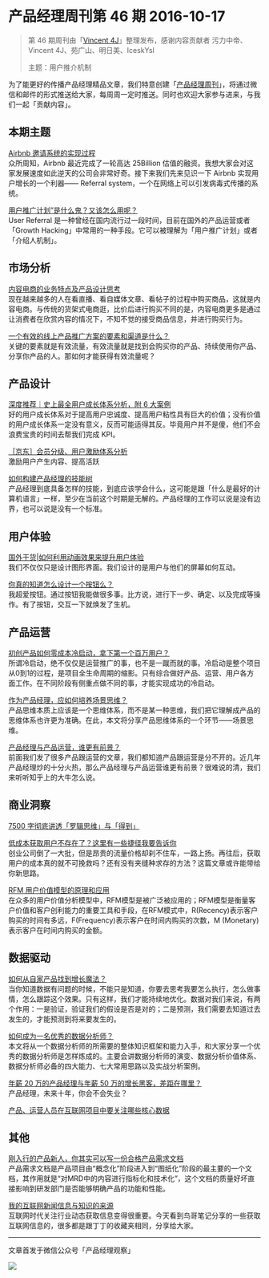 # 产品经理周刊第 46 期 2016-10-17

> 第 46 期周刊由「[Vincent 4J](http://pmweekly.com/contributors#vincetn4j)」整理发布，感谢内容贡献者 污力中帝、Vincent 4J、苑广山、明日美、IceskYsl 
> 
> 主题：用户推介机制

为了能更好的传播产品经理精品文章，我们特意创建「[产品经理周刊](http://pmweekly.com/)」，将通过微信和邮件的形式推送给大家，每周周一定时推送。同时也欢迎大家参与进来，与我们一起「贡献内容」。    

## 本期主题  

[Airbnb 邀请系统的实现过程](https://zhuanlan.zhihu.com/p/20107916)   
众所周知，Airbnb 最近完成了一轮高达 25Billion 估值的融资。我想大家会对这家发展速度如此逆天的公司会非常好奇。接下来我们先来见识一下 Airbnb 实现用户增长的一个利器—— Referral system，一个在网络上可以引发病毒式传播的系统。

[用户推广计划”是什么鬼？又该怎么用呢？](http://www.digitaling.com/articles/19021.html)   
User Referral 是一种曾经在国内流行过一段时间，目前在国外的产品运营或者「Growth Hacking」中常用的一种手段。它可以被理解为「用户推广计划」或者「介绍人机制」。       

## 市场分析

[内容电商的业务特点及产品设计思考](http://mp.weixin.qq.com/s?__biz=MjM5OTEwNjI2MA==&mid=2651732487&idx=1&sn=b0719e92bffe40dd61110134aec4f252&chksm=bd3a19bc8a4d90aa42f8110b0a5245c8e531075a8e2d0556e04306eaa6ad8fb73182ad8f8a20&mpshare=1&scene=1&srcid=1011BZRRV1H3vZD33iL9EVye#rd)   
现在越来越多的人在看直播、看自媒体文章、看帖子的过程中购买商品，这就是内容电商。与传统的货架式电商逛，比价后进行购买不同的是，内容电商更多是通过让消费者在欣赏内容的情况下，不知不觉的接受商品信息，并进行购买行为。   

[一个有效的线上产品推广方案的要素和渠道是什么？](https://www.zhihu.com/question/19991365/answer/92794337)   
关键的要素就是有效流量，有效流量就是找到会购买你的产品、持续使用你产品、分享你产品的人。那如何才能获得有效流量呢？   

## 产品设计

[深度推荐｜史上最全用户成长体系分析，附 6 大案例](http://mp.weixin.qq.com/s?__biz=MjM5OTEwNjI2MA==&mid=2651732500&idx=1&sn=b3125d883be12c6b10448dd6a217478f&chksm=bd3a19af8a4d90b982a7fbef0e8747e0df15d44852737dfb1470cfe5536b63d0d3ca6b6149c2&mpshare=1&scene=1&srcid=1011JWitydjG4fgHE786Y5No#rd)   
好的用户成长体系对于提高用户忠诚度、提高用户粘性具有巨大的价值；没有价值的用户成长体系一定没有意义，反而可能适得其反。毕竟用户并不是傻，他们不会浪费宝贵的时间去帮我们完成 KPI。    

[［京东］会员分级、用户激励体系分析](http://www.pmcaff.com/article/index/324319509427328)      
激励用户产生内容、提高活跃

[如何构建产品经理的技能树](http://mp.weixin.qq.com/s?__biz=MjM5OTY2ODYyMQ==&mid=2652749397&idx=1&sn=497e03bb20fc23139290a6e7af741d6d&chksm=bcdee0b78ba969a179fa1ffc055bb799b2433d90fa07d1ed30b676c8789c4f2621007e8b495b&mpshare=1&scene=1&srcid=1014FktLicOSRY9j6ddDVeUv#rd)   
产品经理到底具备怎样的技能，到底应该学会什么，这可能是跟「什么是最好的计算机语言」一样，至少在当前这个时期是无解的。产品经理的工作可以说是没有边界，也可以说是没有一个标准。   

## 用户体验

[国外干货|如何利用动画效果来提升用户体验](http://mp.weixin.qq.com/s?__biz=MzAxNDAxOTcxOQ==&mid=2650935945&idx=1&sn=ff7d9b07454d791c1488540742d0656a&chksm=806f0f61b7188677e968eff4bdb17b36f1e10de5d9080632469539ad21a019ddd046875de7b4&mpshare=1&scene=1&srcid=101471yr8aXNucVRmderBaCU#rd)   
我们不仅仅只是设计图形界面。我们设计的是用户与他们的屏幕如何互动。    

[你真的知道怎么设计一个按钮么？](http://mp.weixin.qq.com/s?__biz=MzIzOTE0NjczMw==&mid=2654864015&idx=1&sn=7942cbcf3bd4beb1b1b33b049909d6a0&chksm=f2e4210dc593a81b78c115ede53fbc0337068ad78acc4edc2d069ee91a7d4da8275e222f7123&mpshare=1&scene=1&srcid=1017y3K9zcrLEL8JQfS7WvwD#rd)   
我超爱按钮。通过按钮我能做很多事。比方说，进行下一步、确定、以及完成等操作。有了按钮，交互一下就焕发了生机。     

## 产品运营

[初创产品如何零成本冷启动，拿下第一个百万用户？](https://zhuanlan.zhihu.com/p/22887044)    
所谓冷启动，绝不仅仅是运营推广的事，也不是一蹴而就的事。冷启动是整个项目从0到1的过程，是项目全生命周期的缩影。只有综合做好产品、运营、用户各方面工作。在不同阶段有侧重点做不同的事，才能实现成功的冷启动。   

[作为产品经理，应如何培养场景思维？](http://mp.weixin.qq.com/s?__biz=MjM5OTEwNjI2MA==&mid=2651732510&idx=1&sn=0f1cbf406485d28b10ac2e63633ae566&chksm=bd3a19a58a4d90b300ca650c8e91f7157b2a696c8a5c794e1fc0765b7b7ccff770ee7bef74c2&mpshare=1&scene=1&srcid=101334gDIIDimclBl8nLwz9A#rd)   
产品思维本质上应该是一个思维体系，而不是某一种思维，我们把它理解成产品的思维体系也许更为准确。在此，本文将分享产品思维体系的一个环节——场景思维。  

[产品经理与产品运营，谁更有前景？](http://mp.weixin.qq.com/s?__biz=MzIxMzM0OTYzMg==&mid=2247484743&idx=1&sn=445d8a3be10fa9b7e0e5cbf3cd320eb9&chksm=97b96128a0cee83e4ea89160ee718738aa0e18c7a05ac1d3c10b8f179c54ae0a01f303229a1d&mpshare=1&scene=1&srcid=1017yE0aGXDVF90ToYI2pyuT#rd)   
前面我们发了很多产品跟运营的文章，我们都知道产品跟运营是分不开的。近几年产品经理炒的十分火热，那么产品经理与产品运营谁更有前景？很难说的清，我们来听听知乎上的大牛怎么说。    

## 商业洞察

[7500 字彻底讲透「罗辑思维」与「得到」](http://www.toutiao.com/i6341700418141159938/?tt_from=weixin&utm_campaign=client_share&from=groupmessage&app=news_article&utm_source=weixin&isappinstalled=0&iid=5853122669&utm_medium=toutiao_ios&wxshare_count=3&pbid=29581300180)    

[低成本获取用户不存在了？这里有一些捷径我要告诉你](http://mp.weixin.qq.com/s?__biz=MzAwMDA3ODc2NQ==&mid=2650447789&idx=1&sn=12b8bde38aab872a02f6f234f3ecac3e&chksm=82e0596fb597d079aa14a8d0b0299efba7245178796ca39406d11c56151b439c6e52187d3d8e&mpshare=1&scene=1&srcid=1014pEoXKcfLuzs1JdDbageE#rd)   
创业公司倒了一大批，但是昂贵的流量价格却刹不住车，一路上扬。再往后，获取用户的成本真的就不可挽救吗？还有没有夹缝种求存的方法？这篇文章或许能带给你新思路。  

[RFM 用户价值模型的原理和应用](http://www.toutiao.com/i6341951464524481025/?tt_from=weixin&utm_campaign=client_share&from=groupmessage&app=news_article&utm_source=weixin&isappinstalled=1&iid=5853122669&utm_medium=toutiao_ios&wxshare_count=2&pbid=29581300180)   
在众多的用户价值分析模型中，RFM模型是被广泛被应用的；RFM模型是衡量客户价值和客户创利能力的重要工具和手段，在RFM模式中，R(Recency)表示客户购买的时间有多远，F(Frequency)表示客户在时间内购买的次数，M (Monetary)表示客户在时间内购买的金额。      

## 数据驱动      

[如何从自家产品找到增长魔法？](https://zhuanlan.zhihu.com/p/22887683)   
当你知道数据有问题的时候，不能只是知道，你要去思考我要怎么执行，怎么做事情，怎么跟踪这个效果。只有这样，我们才能持续地优化。数据对我们来说，有两个作用：一是验证，验证我们的假设是否是对的；二是预测，我们需要去知道过去发生的，才能预测到将来要发生的。    

[如何成为一名优秀的数据分析师？](https://zhuanlan.zhihu.com/p/22842649)  
本文将从一个数据分析师的所需要的整体知识框架和能力入手，和大家分享一个优秀的数据分析师是怎样炼成的。主要会讲数据分析师的演变、数据分析价值体系、数据分析师必备的四大能力、七大常用思路以及实战分析案例。   

[年薪 20 万的产品经理与年薪 50 万的增长黑客，差距在哪里？](http://mp.weixin.qq.com/s?__biz=MzI2MTAxOTk5OQ==&mid=2650941604&idx=1&sn=209bbcadefd5a8b7a3be6fcfc47fe634&chksm=f1964894c6e1c182263fc606c9b5f867d4b19b1dec38414d1b78b6a49ea8210e72851616af78&mpshare=1&scene=1&srcid=1013T9Z5jk6Q9OCGg9BGhlpN#rd)   
产品经理，未来十年，你会不会失业？   

[产品、运营人员在互联网项目中要关注哪些核心数据](http://mp.weixin.qq.com/s?__biz=MzIxMzM0OTYzMg==&mid=2247484729&idx=1&sn=78b1d45f82efc60af3560bea17e12988&chksm=97b96156a0cee84026e70ff3a19592b3b870af709bbd097961796c080666ea3b112a80b70eca&mpshare=1&scene=1&srcid=1014g7Xu7q5j2Do2OxNnb1gZ#rd)     

## 其他   

[刚入行的产品新人，你其实可以写一份合格产品需求文档](http://www.guigutang.com/article/view/aid/444381?from=groupmessage&isappinstalled=1)   
产品需求文档是产品项目由“概念化”阶段进入到“图纸化”阶段的最主要的一个文档，其作用就是“对MRD中的内容进行指标化和技术化”，这个文档的质量好坏直接影响到研发部门是否能够明确产品的功能和性能。   

[我的互联网新闻信息与知识的来源](http://mp.weixin.qq.com/s?__biz=MzIxMzM0OTYzMg==&mid=2247484735&idx=1&sn=fd2650c97749d03f2a400c4126931f48&chksm=97b96150a0cee8468d68f79d8f3871d3af6733442a14a50096596d894bb2beca6e8bd7362dc3&mpshare=1&scene=1&srcid=10166AKom5kBQQkgLRjkfP0D#rd)   
互联网时代关注行业动态获取信息变得很重要。今天看到鸟哥笔记分享的一些获取互联网信息的，很多都是跟丁丁的收藏夹相同，分享给大家。   


---
文章首发于微信公众号「产品经理观察」   
  
![](http://com-4jplus-temp.qiniudn.com/pmweekly-weixin.jpg)   